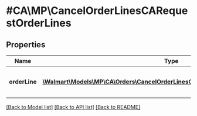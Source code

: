 # #CA\MP\CancelOrderLinesCARequestOrderLines

## Properties

Name | Type | Description | Notes
------------ | ------------- | ------------- | -------------
**orderLine** | [**\Walmart\Models\MP\CA\Orders\CancelOrderLinesCARequestOrderLinesOrderLineInner[]**](CancelOrderLinesCARequestOrderLinesOrderLineInner.md) | A list of orderLines to be cancelled |


[[Back to Model list]](../) [[Back to API list]](../../Api/CA/MP) [[Back to README]](../../README.md)
